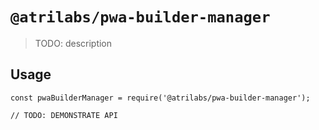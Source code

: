 # `@atrilabs/pwa-builder-manager`

> TODO: description

## Usage

```
const pwaBuilderManager = require('@atrilabs/pwa-builder-manager');

// TODO: DEMONSTRATE API
```
